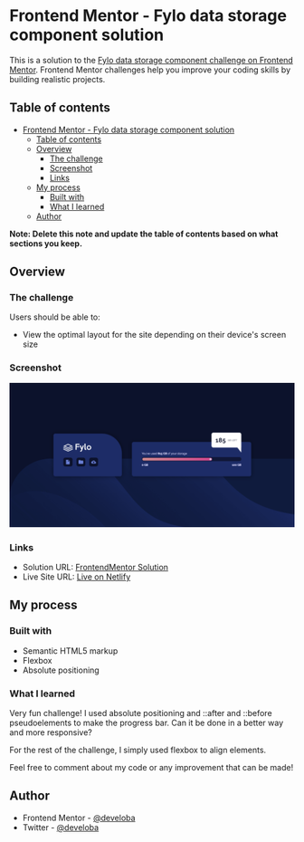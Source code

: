 # Frontend Mentor - Fylo data storage component solution

This is a solution to the [Fylo data storage component challenge on Frontend Mentor](https://www.frontendmentor.io/challenges/fylo-data-storage-component-1dZPRbV5n). Frontend Mentor challenges help you improve your coding skills by building realistic projects. 

## Table of contents

- [Frontend Mentor - Fylo data storage component solution](#frontend-mentor---fylo-data-storage-component-solution)
  - [Table of contents](#table-of-contents)
  - [Overview](#overview)
    - [The challenge](#the-challenge)
    - [Screenshot](#screenshot)
    - [Links](#links)
  - [My process](#my-process)
    - [Built with](#built-with)
    - [What I learned](#what-i-learned)
  - [Author](#author)

**Note: Delete this note and update the table of contents based on what sections you keep.**

## Overview

### The challenge

Users should be able to:

- View the optimal layout for the site depending on their device's screen size

### Screenshot

![](./images/preview.png)


### Links

- Solution URL: [FrontendMentor Solution](https://your-solution-url.com)
- Live Site URL: [Live on Netlify](https://your-live-site-url.com)

## My process

### Built with

- Semantic HTML5 markup
- Flexbox
- Absolute positioning

### What I learned

Very fun challenge! I used absolute positioning and ::after and ::before pseudoelements to make the progress bar. Can it be done in a better way and more responsive?

For the rest of the challenge, I simply used flexbox to align elements.

Feel free to comment about my code or any improvement that can be made!


## Author

- Frontend Mentor - [@develoba](https://www.frontendmentor.io/profile/develoba)
- Twitter - [@develoba](https://www.twitter.com/develoba)


